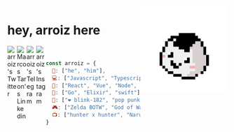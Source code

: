 <img align='right' src='https://github.com/arroiz/arroiz/blob/master/onigiri.gif?raw=true' width='200"'>

# hey, arroiz here
<a href="https://twitter.com/arrroiz">
  <img align="left" alt="arroiz's Twitter" width="22px" src="https://cdn.jsdelivr.net/npm/simple-icons@v3/icons/twitter.svg" />
</a>
<a href="https://www.linkedin.com/in/marcosvtd/">
  <img align="left" alt="Marcos Taron's Linkedin" width="22px" src="https://cdn.jsdelivr.net/npm/simple-icons@v3/icons/linkedin.svg" />
</a>
<a href="https://t.me/arroiz">
  <img align="left" alt="arroiz's Telegram" width="22px" src="https://cdn.jsdelivr.net/npm/simple-icons@v3/icons/telegram.svg" />
</a>
<a href="https://www.instagram.com/arroiz.jpg/">
  <img align="left" alt="arroiz's Instagram" width="22px" src="https://cdn.jsdelivr.net/npm/simple-icons@v3/icons/instagram.svg" />
</a>
<br />

```javascript
const arroiz = {
  👤: ["he", "him"],
  💻: ["Javascript", "Typescript", "HTML", "CSS"],
  🔧: ["React", "Vue", "Node", "React-Native","Storybook", "Jest", "Docker"],
  📙: ["Go", "Elixir", "swift"],
  🎵: ["❤️ blink-182", "pop punk", "indie rock"],
  🎮: ["Zelda BOTW", "God of War", "Tetris" ],
  📺: ["hunter x hunter", "Naruto", "Haikyuu" ],
}
```
